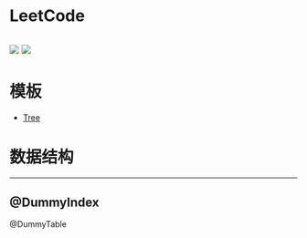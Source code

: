 # LeetCode

![](https://img.shields.io/badge/Language-Go-%2300ADD8)
[![](https://img.shields.io/badge/Template-语雀-%2325b864)](https://www.yuque.com/daizhuansheng/lc/cfg57t)
---

# 模板
- [Tree](https://github.com/bygo/leetcode/tree/master/templates/tree)

# 数据结构

---
@DummyIndex
---

@DummyTable